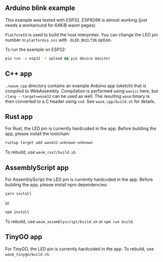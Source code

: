 ## Arduino blink example

This example was tested with ESP32.
ESP8266 is almost working (just needs a workaround for 64KiB wasm pages).

`PlatformIO` is used to build the host interpreter.
You can change the LED pin number in `platformio.ini` with `-DLED_BUILTIN` option.

To run the example on ESP32:

```sh
pio run -e esp32 -t upload && pio device monitor
```

## C++ app

`./wasm_cpp` directory contains an example Arduino app (sketch) that is compiled to WebAssembly.
Compilation is performed using `wasicc` here, but `clang --target=wasm32` can be used as well.
The resulting `wasm` binary is then converted to a C header using `xxd`.
See `wasm_cpp/build.sh` for details.

## Rust app

For Rust, the LED pin is currently hardcoded in the app.
Before building the app, please install the toolchain:
```sh
rustup target add wasm32-unknown-unknown
```
To rebuild, use `wasm_rust/build.sh`.

## AssemblyScript app

For AssemblyScript the LED pin is currently hardcoded in the app.
Before building the app, please install npm dependencies:
```sh
yarn install
```
or
```sh
npm install
```
To rebuild, use `wasm_assemblyscript/build.sh` or `npm run build`.

## TinyGO app

For TinyGO, the LED pin is currently hardcoded in the app.
To rebuild, use `wasm_tinygo/build.sh`.